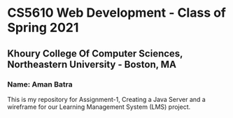 # CS5610 Web Development - Class of Spring 2021
## Khoury College Of Computer Sciences, Northeastern University - Boston, MA
### Name: Aman Batra


This is my repository for Assignment-1, Creating a Java Server and a wireframe for our Learning Management System (LMS) project.
